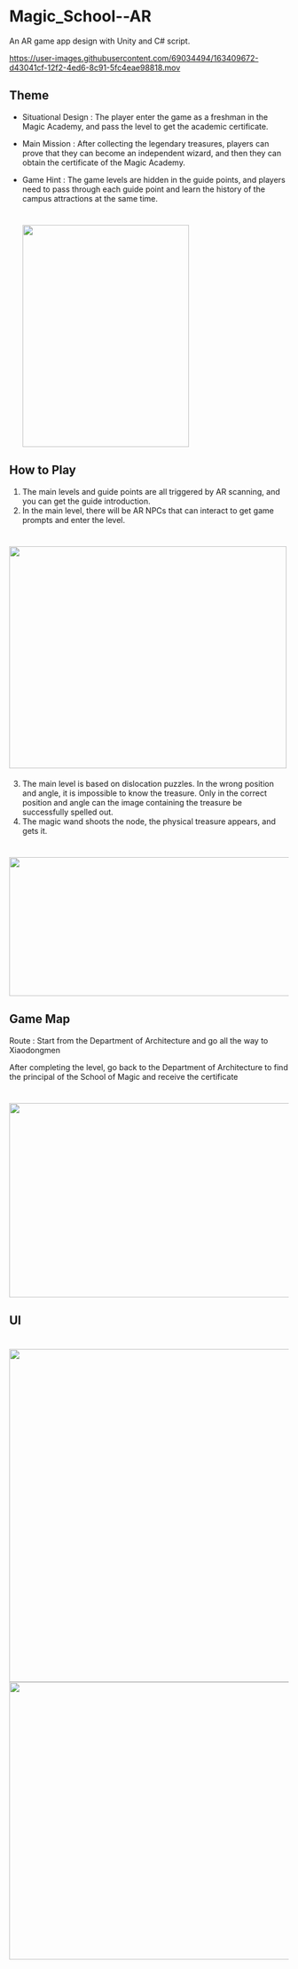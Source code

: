 # Magic_School--AR
 An AR game app design with Unity and C# script.

https://user-images.githubusercontent.com/69034494/163409672-d43041cf-12f2-4ed6-8c91-5fc4eae98818.mov

## Theme
* Situational Design :
   The player enter the game as a freshman in the Magic Academy, and pass the level to get the academic certificate.
   
* Main Mission :
   After collecting the legendary treasures, players can prove that they can become an independent wizard, and then they can obtain the certificate of the Magic Academy.
   
* Game Hint : 
   The game levels are hidden in the guide points, and players need to pass through each guide point and learn the history of the campus attractions at the same time.
   
  <h1>
    <img src="https://user-images.githubusercontent.com/69034494/163413333-71d022a5-fabf-4368-be5c-79e8b6ba2fa8.png" width="300" height="400"/>
  </h1>
  
## How to Play

1. The main levels and guide points are all triggered by AR scanning, and you can get the guide introduction.
2. In the main level, there will be AR NPCs that can interact to get game prompts and enter the level.
 <h1>
     <img src="https://user-images.githubusercontent.com/69034494/163413130-e69069e3-a041-49fd-990d-cffa6cf57009.png" width="500" height="400"/>
 </h1>
 
3. The main level is based on dislocation puzzles. In the wrong position and angle, it is impossible to know the treasure. Only in the correct position and angle can the image containing the treasure be successfully spelled out.
4. The magic wand shoots the node, the physical treasure appears, and gets it.
 <h1>
     <img src="https://user-images.githubusercontent.com/69034494/163519347-0726689a-56ea-4818-bcda-3791adbc7091.png" width="800" height="250"/>
 </h1>

## Game Map

Route : Start from the Department of Architecture and go all the way to Xiaodongmen

After completing the level, go back to the Department of Architecture to find the principal of the School of Magic and receive the certificate
 <h1>
     <img src="https://user-images.githubusercontent.com/69034494/163519590-63783571-42b9-4467-befb-967b961c1cd1.png" width="800" height="350"/>
 </h1>

## UI
 <h1>
     <img src="https://user-images.githubusercontent.com/69034494/163519722-60a3e4e0-0a57-4b33-bf25-a8184737a142.png" width="800" height="600"/>
     <img src="https://user-images.githubusercontent.com/69034494/163519931-c470666d-e40b-497c-87de-4325aa081d50.png" width="800" height="500"/>
 </h1>



